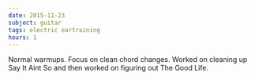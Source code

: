 ```yaml
---
date: 2015-11-23
subject: guitar
tags: electric eartraining
hours: 1
---
```


Normal warmups. Focus on clean chord changes. Worked on cleaning up Say It Aint So and then worked on figuring out The Good Life.